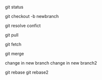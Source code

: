 git status

git checkout -b newbranch

git resolve confict

git pull

git fetch

git merge

change in new branch
change in new branch2

git rebase
git rebase2
